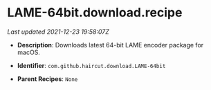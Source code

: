 # LAME-64bit.download.recipe

_Last updated 2021-12-23 19:58:07Z_

- **Description**: Downloads latest 64-bit LAME encoder package for macOS.

- **Identifier**: `com.github.haircut.download.LAME-64bit`

- **Parent Recipes**: `None`